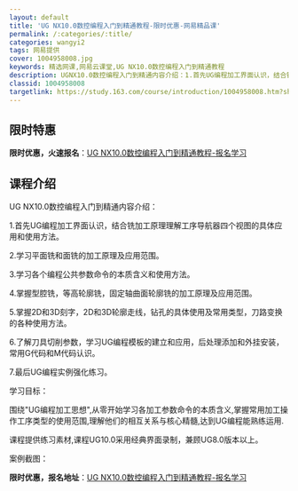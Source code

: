 ```yaml
---
layout: default
title: 'UG NX10.0数控编程入门到精通教程-限时优惠-网易精品课'
permalink: /:categories/:title/
categories: wangyi2
tags: 网易提供
cover: 1004958008.jpg
keywords: 精选网课,网易云课堂,UG NX10.0数控编程入门到精通教程
description: UGNX10.0数控编程入门到精通内容介绍：1.首先UG编程加工界面认识，结合铣加工原理理解工序导航器四个视图的具体应用
classid: 1004958008
targetlink: https://study.163.com/course/introduction/1004958008.htm?share=1&shareId=1025206652&utm_campaign=share&utm_medium=iphoneShare&utm_source=&utm_u=1025206652
---
```


## 限时特惠

**限时优惠，火速报名**：[UG NX10.0数控编程入门到精通教程-报名学习](https://study.163.com/course/introduction/1004958008.htm?share=1&shareId=1025206652&utm_campaign=share&utm_medium=iphoneShare&utm_source=&utm_u=1025206652)

## 课程介绍

UG NX10.0数控编程入门到精通内容介绍：

1.首先UG编程加工界面认识，结合铣加工原理理解工序导航器四个视图的具体应用和使用方法。

2.学习平面铣和面铣的加工原理及应用范围。

3.学习各个编程公共参数命令的本质含义和使用方法。

4.掌握型腔铣，等高轮廓铣，固定轴曲面轮廓铣的加工原理及应用范围。

5.掌握2D和3D刻字，2D和3D轮廓走线，钻孔的具体使用及常用类型，刀路变换的各种使用方法。

6.了解刀具切削参数，学习UG编程模板的建立和应用，后处理添加和外挂安装，常用G代码和M代码认识。

7.最后UG编程实例强化练习。



学习目标：

围绕"UG编程加工思想",从零开始学习各加工参数命令的本质含义,掌握常用加工操作工序类型的使用范围,理解他们的相互关系与核心精髓,达到UG编程能熟练运用.



课程提供练习素材,课程UG10.0采用经典界面录制，兼顾UG8.0版本以上。



案例截图：

**限时优惠，报名地址**：[UG NX10.0数控编程入门到精通教程-报名学习](https://study.163.com/course/introduction/1004958008.htm?share=1&shareId=1025206652&utm_campaign=share&utm_medium=iphoneShare&utm_source=&utm_u=1025206652)

